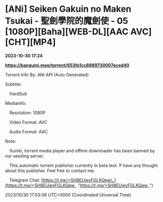# [ANi] Seiken Gakuin no Maken Tsukai - 聖劍學院的魔劍使 - 05 [1080P][Baha][WEB-DL][AAC AVC][CHT][MP4]

**2023-10-30 17:24**

**https://bangumi.moe/torrent/653fe1cc8889730007eced40**

Torrent Info By: ANi API (Auto Generated)

Subtitle:

 HardSub

Mediainfo:

 Resolution: 1080P

 Video Format: AVC

 Audio Format: AAC

  

Note:

 Xunlei, torrent media player and offline downloader has been banned by our seeding server.

 This automatic torrent publisher currently in beta test. If have any thought about this publisher. Feel free to contact me.

 Telegram Chat: [https://t.me/+SH8EUievFGLKQew\_](https://t.me/+SH8EUievFGLKQew_ "https://t.me/+SH8EUievFGLKQew_")

2023/10/30 17:03:06 UTC+0000 (Coordinated Universal Time)